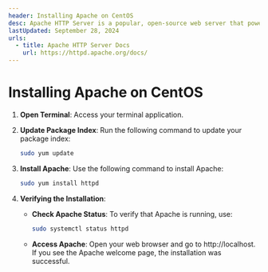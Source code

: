 ```yaml
---
header: Installing Apache on CentOS
desc: Apache HTTP Server is a popular, open-source web server that powers websites and applications by serving HTTP requests.
lastUpdated: September 28, 2024
urls:
  - title: Apache HTTP Server Docs
    url: https://httpd.apache.org/docs/
---
```


# Installing Apache on CentOS

1. **Open Terminal**: Access your terminal application.

2. **Update Package Index**: Run the following command to update your package index:

   ```bash
   sudo yum update
   ```

3. **Install Apache**: Use the following command to install Apache:

   ```bash
   sudo yum install httpd
   ```

4. **Verifying the Installation**:
   - **Check Apache Status**: To verify that Apache is running, use:
     ```bash
     sudo systemctl status httpd
     ```
   - **Access Apache**: Open your web browser and go to http://localhost. If you see the Apache welcome page, the installation was successful.
